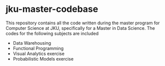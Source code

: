 # jku-master-codebase #

 This repository contains all the code written during the master program for Computer Science at JKU, specifically for a Master in Data Science. The codes for the following subjects are included

- Data Warehousing
- Functional Programming
- Visual Analytics exercise
- Probabilistic Models exercise
